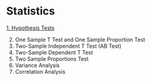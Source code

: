 # Statistics

[1. Hypothesis Tests](https://github.com/mihricankizilyer/data_science_study/tree/main/notebook/01_Statistics/01_Hypothesis_Tests)

2. One Sample T Test and One Sample Proportion Test
3. Two-Sample Independent T Test (AB Test)
4. Two-Sample Dependent T Test
5. Two Sample Proportions Test
6. Variance Analysis
7. Correlation Analysis
